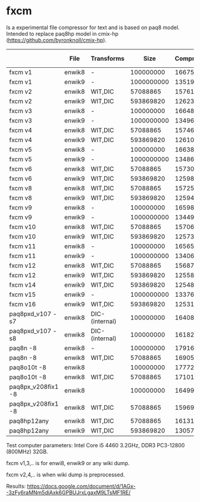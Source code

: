 # fxcm

Is a experimental file compressor for text and is based on paq8 model. Intended to replace paq8hp model in cmix-hp (https://github.com/byronknoll/cmix-hp).

| |File|Transforms|Size|Compressed|Time sec|Memory MB
| --- | --- | --- | --- | --- | --- | --- | 
|fxcm v1|enwik8|-|100000000|16675996|2934|1840|
|fxcm v1|enwik9|-|1000000000|135192577|26322|1840|
|fxcm v2|enwik8|WIT,DIC|57088865|15761972|1880|1840|
|fxcm v2|enwik9|WIT,DIC|593869820|126234551|17121|1840|
|fxcm v3|enwik8|-|100000000|16648562| 2780 |1829 |
|fxcm v3|enwik9|-|1000000000|134963229| | |
|fxcm v4|enwik8|WIT,DIC|57088865|15746213| | |
|fxcm v4|enwik9|WIT,DIC|593869820|126104581|18875 | 1829|
|fxcm v5|enwik8|-|100000000|16638087|3507|1829|
|fxcm v5|enwik9|-| 1000000000|134868134|29813| 1829|
|fxcm v6|enwik8|WIT,DIC| 57088865|15730202|2168 |1829|
|fxcm v6|enwik9|WIT,DIC|593869820|125982772|19843| 1829|
|fxcm v8|enwik8|WIT,DIC|57088865|15725558|1890|1829|
|fxcm v8|enwik9|WIT,DIC|593869820|125944742|17364 | 1829|
|fxcm v9|enwik8|-|100000000|16598942|2899|1834|
|fxcm v9|enwik9|-|1000000000|134493830|28183| 1834|
|fxcm v10|enwik8|WIT,DIC|57088865|15706823|1758| 1834|
|fxcm v10|enwik9|WIT,DIC|593869820|125737089|18948| 1834|
|fxcm v11|enwik8|-|100000000|16565161|3550|1834|
|fxcm v11|enwik9|-|1000000000|134067705|28993| 1834|
|fxcm v12|enwik8|WIT,DIC|57088865|15687987|1988| 1834|
|fxcm v12|enwik9|WIT,DIC|593869820|125586708|20036| 1834|
|fxcm v14|enwik9|WIT,DIC|593869820|125483355|16174| 1834|
|fxcm v15|enwik9|-|1000000000|133766633|28995| 1834|
|fxcm v16|enwik9|WIT,DIC|593869820|125314546|16350| 1834|
|paq8pxd_v107 -s7|enwik8|DIC-(internal)|100000000|16408142|11189|1460|
|paq8pxd_v107 -s8|enwik8|DIC-(internal)|100000000|16182108|11473|2264|
|paq8n -8|enwik8|-|100000000|17916450|5663|1567|
|paq8n -8|enwik8|WIT,DIC|57088865|16905680|3457|1567|
|paq8o10t -8|enwik8||100000000|17772821|6017|1517|
|paq8o10t -8|enwik8|WIT,DIC|57088865|17101300|2914|1517|
|paq8px_v208fix1 -8|enwik8||100000000|16499082|23498|2163|
|paq8px_v208fix1 -8|enwik8|WIT,DIC|57088865|15969942|14087|2163|
|paq8hp12any|enwik8|WIT,DIC|57088865|16131394|2393|1813|
|paq8hp12any|enwik9|WIT,DIC|593869820|130573629|24396|1813|

Test computer parameters: Intel Core i5 4460 3.2GHz, DDR3 PC3-12800 (800MHz) 32GB.

fxcm v1,3,.. is for enwi8, enwik9 or any wiki dump.

​fxcm v2,4,.. is when wiki dump is preprocessed.

Results: https://docs.google.com/document/d/1AGx--3zFy6raMNm5diAxk6GPBUJrxLgaxM9LTsMF1RE/
